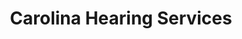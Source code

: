 ---
title: "Carolina Hearing Services"
url: /daniel-island/carolina-hearing-services/
shop: hearing aids
---